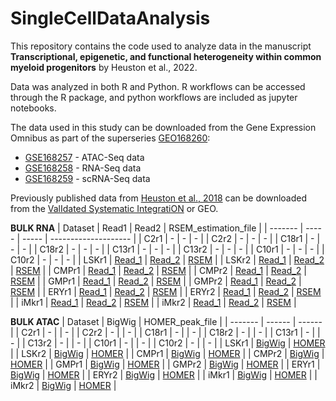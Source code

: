 # SingleCellDataAnalysis
This repository contains the code used to analyze data in the manuscript __Transcriptional, epigenetic, and functional heterogeneity within common myeloid progenitors__ by Heuston et al., 2022. <br>

Data was analyzed in both R and Python. R workflows can be accessed through the R package, and python workflows are included as jupyter notebooks. 


The data used in this study can be downloaded from the Gene Expression Omnibus as part of the superseries [GEO168260](https://www.ncbi.nlm.nih.gov/geo/query/acc.cgi?acc=GSE168260): <br>
* [GSE168257](https://www.ncbi.nlm.nih.gov/geo/query/acc.cgi?acc=GSE168257) - ATAC-Seq data <br>
* [GSE168258](https://www.ncbi.nlm.nih.gov/geo/query/acc.cgi?acc=GSE168258) - RNA-Seq data <br>
* [GSE168259](https://www.ncbi.nlm.nih.gov/geo/query/acc.cgi?acc=GSE168259) - scRNA-Seq data <br>

Previously published data from [Heuston et al., 2018](https://doi.org/10.1186/s13072-018-0195-z) can be downloaded from the [ValIdated Systematic IntegratiON](http://usevision.org/) or GEO.

__BULK RNA__
| Dataset | Read1 | Read2 | RSEM_estimation_file |
| ------- | ----- | ----- | -------------------- |
| C2r1 | - | - | - |
| C2r2 | - | - | - |
| C18r1 | - | - | - |
| C18r2 | - | - | - |
| C13r1 | - | - | - |
| C13r2 | - | - | - |
| C10r1 | - | - | - |
| C10r2 | - | - | - |
| LSKr1 | [Read_1](https://www.encodeproject.org/files/ENCFF106GQS/@@download/ENCFF106GQS.fastq.gz) | [Read_2](https://www.encodeproject.org/files/ENCFF797ZCH/@@download/ENCFF797ZCH.fastq.gz) | [RSEM](https://www.encodeproject.org/files/ENCFF915JTS/@@download/ENCFF915JTS.tsv) |
| LSKr2 | [Read_1](https://www.encodeproject.org/files/ENCFF426QFT/@@download/ENCFF426QFT.fastq.gz) | [Read_2](https://www.encodeproject.org/files/ENCFF631HGH/@@download/ENCFF631HGH.fastq.gz) | [RSEM](https://www.encodeproject.org/files/ENCFF904ZJC/@@download/ENCFF904ZJC.tsv) |
| CMPr1 | [Read_1](https://www.encodeproject.org/files/ENCFF002DMZ/@@download/ENCFF002DMZ.fastq.gz) | [Read_2](https://www.encodeproject.org/files/ENCFF002DNA/@@download/ENCFF002DNA.fastq.gz) | [RSEM](https://www.encodeproject.org/files/ENCFF411TDQ/@@download/ENCFF411TDQ.tsv) |
| CMPr2 | [Read_1](https://www.encodeproject.org/files/ENCFF002DNB/@@download/ENCFF002DNB.fastq.gz) | [Read_2](https://www.encodeproject.org/files/ENCFF002DNC/@@download/ENCFF002DNC.fastq.gz) | [RSEM](https://www.encodeproject.org/files/ENCFF324DGI/@@download/ENCFF324DGI.tsv) |
| GMPr1 | [Read_1](https://www.encodeproject.org/files/ENCFF002DND/@@download/ENCFF002DND.fastq.gz) | [Read_2](https://www.encodeproject.org/files/ENCFF002DNE/@@download/ENCFF002DNE.fastq.gz) | [RSEM](https://www.encodeproject.org/files/ENCFF952HVD/@@download/ENCFF952HVD.tsv) |
| GMPr2 | [Read_1](https://www.encodeproject.org/files/ENCFF002DNF/@@download/ENCFF002DNF.fastq.gz) | [Read_2](https://www.encodeproject.org/files/ENCFF002DNG/@@download/ENCFF002DNG.fastq.gz) | [RSEM](https://www.encodeproject.org/files/ENCFF178BJT/@@download/ENCFF178BJT.tsv) |
| ERYr1 | [Read_1](https://www.encodeproject.org/files/ENCFF181RDS/@@download/ENCFF181RDS.fastq.gz) | [Read_2](https://www.encodeproject.org/files/ENCFF122RAD/@@download/ENCFF122RAD.fastq.gz) | [RSEM](https://www.encodeproject.org/files/ENCFF823EMO/@@download/ENCFF823EMO.tsv) |
| ERYr2 | [Read_1](https://www.encodeproject.org/files/ENCFF198RBJ/@@download/ENCFF198RBJ.fastq.gz) | [Read_2](https://www.encodeproject.org/files/ENCFF248DYS/@@download/ENCFF248DYS.fastq.gz) | [RSEM](https://www.encodeproject.org/files/ENCFF089BFL/@@download/ENCFF089BFL.tsv) |
| iMkr1 | [Read_1](https://www.encodeproject.org/files/ENCFF993QUE/@@download/ENCFF993QUE.fastq.gz) | [Read_2](https://www.encodeproject.org/files/ENCFF349BJM/@@download/ENCFF349BJM.fastq.gz) | [RSEM](https://www.encodeproject.org/files/ENCFF553ZBZ/@@download/ENCFF553ZBZ.tsv) |
| iMkr2 | [Read_1](https://www.encodeproject.org/files/ENCFF102BWR/@@download/ENCFF102BWR.fastq.gz) | [Read_2](https://www.encodeproject.org/files/ENCFF235XRM/@@download/ENCFF235XRM.fastq.gz) | [RSEM](https://www.encodeproject.org/files/ENCFF519AGI/@@download/ENCFF519AGI.tsv) |

__BULK ATAC__
| Dataset | BigWig | HOMER_peak_file |
| ------- | ------ | ------ |
| C2r1 | - |  | - |
| C2r2 | - |  | - |
| C18r1 | - |  | - |
| C18r2 | - |  | - |
| C13r1 | - |  | - |
| C13r2 | - |  | - |
| C10r1 | - |  | - |
| C10r2 | - |  | - |
| LSKr1 | [BigWig](https://www.ncbi.nlm.nih.gov/geo/download/?acc=GSM4255742&format=file&file=GSM4255742%5F987%2Emm10%2Ebw) | [HOMER](https://www.ncbi.nlm.nih.gov/geo/download/?acc=GSM4255742&format=file&file=GSM4255742%5F987%2Ebed%2Egz) |
| LSKr2 | [BigWig](https://www.ncbi.nlm.nih.gov/geo/download/?acc=GSM4255743&format=file&file=GSM4255743%5F1196%2Emm10%2Ebw) | [HOMER](https://www.ncbi.nlm.nih.gov/geo/download/?acc=GSM4255743&format=file&file=GSM4255743%5F1196%2Ebed%2Egz) |
| CMPr1 | [BigWig](https://www.ncbi.nlm.nih.gov/geo/download/?acc=GSM4255744&format=file&file=GSM4255744%5F842%2Emm10%2Ebw) | [HOMER](https://www.ncbi.nlm.nih.gov/geo/download/?acc=GSM4255744&format=file&file=GSM4255744%5F842%2Ebed%2Egz) |
| CMPr2 | [BigWig](https://www.ncbi.nlm.nih.gov/geo/download/?acc=GSM4255745&format=file&file=GSM4255745%5F850%2Emm10%2Ebw) | [HOMER](https://www.ncbi.nlm.nih.gov/geo/download/?acc=GSM4255745&format=file&file=GSM4255745%5F850%2Ebed%2Egz) |
| GMPr1 | [BigWig](https://www.ncbi.nlm.nih.gov/geo/download/?acc=GSM4255746&format=file&file=GSM4255746%5F843%2Emm10%2Ebw) | [HOMER](https://www.ncbi.nlm.nih.gov/geo/download/?acc=GSM4255746&format=file&file=GSM4255746%5F843%2Ebed%2Egz) |
| GMPr2 | [BigWig](https://www.ncbi.nlm.nih.gov/geo/download/?acc=GSM4255747&format=file&file=GSM4255747%5F851%2Emm10%2Ebw) | [HOMER](https://www.ncbi.nlm.nih.gov/geo/download/?acc=GSM4255747&format=file&file=GSM4255747%5F851%2Ebed%2Egz) |
| ERYr1 | [BigWig](https://www.ncbi.nlm.nih.gov/geo/download/?acc=GSM4255752&format=file&file=GSM4255752%5F854%2Emm10%2Ebw) | [HOMER](https://www.ncbi.nlm.nih.gov/geo/download/?acc=GSM4255752&format=file&file=GSM4255752%5F854%2Ebed%2Egz) |
| ERYr2 | [BigWig](https://www.ncbi.nlm.nih.gov/geo/download/?acc=GSM4255753&format=file&file=GSM4255753%5F846%2Emm10%2Ebw) | [HOMER](https://www.ncbi.nlm.nih.gov/geo/download/?acc=GSM4255753&format=file&file=GSM4255753%5F846%2Ebed%2Egz) |
| iMkr1 | [BigWig](https://www.ncbi.nlm.nih.gov/geo/download/?acc=GSM4255756&format=file&file=GSM4255756%5F848%2Emm10%2Ebw) | [HOMER](https://www.ncbi.nlm.nih.gov/geo/download/?acc=GSM4255756&format=file&file=GSM4255756%5F848%2Ebed%2Egz) |
| iMkr2 | [BigWig](https://www.ncbi.nlm.nih.gov/geo/download/?acc=GSM4255757&format=file&file=GSM4255757%5F856%2Emm10%2Ebw) | [HOMER](https://www.ncbi.nlm.nih.gov/geo/download/?acc=GSM4255757&format=file&file=GSM4255757%5F856%2Ebed%2Egz) |